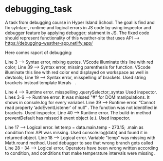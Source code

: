 # debugging_task

A task from debugging course in Hyper Island School.
The goal is find and fix sytntax-, runtime and logical errors in JS code by using inspector and debugger feature by applying debugger; statment in JS.
The fixed code should represent functionality of this weather-site that uses API --> https://debugging-weather-app.netlify.app/

Here comes raport of debugging:

Line 3 —> Syntax error, mixing quotes. VScode illuminate this line with red color;
Line 39 —> Syntax error, missing parenthesis for function. VScode illuminate this line with red color end displayed on workspace as well in devtools; 
Line 19 —> Syntax error, misspelling of brackets. Used string brackets instead template literals ` `.

Line 4 —> Runtime error. misspelling .querySelector;.syntax Used inspector.
Lines 3-6 —> Runtime error. It was missed "#" for DOM manipulations. It shows in console.log for every variabel.
Line 39 —> Runtime error. “Cannot read property ‘addEventListener’ of null” . The function was not identified in brackets. Used inspector.
Line 40 —> Runtime error. The build-in method preventDefault has missed it event object (e.). Used inspector.

Line 17 —> Logical error. let temp = data.main.temp - 273.15; .main as condition from API was missing. Used console.log(data) and found it in returned object.
Line 18 —> Logical error. Variable "temp" was missing with Math.round method. Used debugger to see that wrong branch gets called
Line 28 - 34 —> Logical error. Operators have been wrong written according to condition, and conditions that make temperature intervals were missing. 
